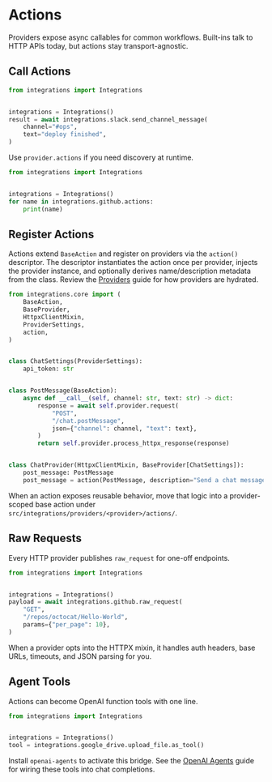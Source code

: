# Actions

Providers expose async callables for common workflows. Built-ins talk to HTTP APIs today, but actions stay transport-agnostic.

## Call Actions

```python
from integrations import Integrations


integrations = Integrations()
result = await integrations.slack.send_channel_message(
    channel="#ops",
    text="deploy finished",
)
```

Use `provider.actions` if you need discovery at runtime.

```python
from integrations import Integrations


integrations = Integrations()
for name in integrations.github.actions:
    print(name)
```

## Register Actions

Actions extend `BaseAction` and register on providers via the `action()`
descriptor. The descriptor instantiates the action once per provider, injects
the provider instance, and optionally derives name/description metadata from the
class. Review the [Providers](providers.md) guide for how providers are
hydrated.

```python
from integrations.core import (
    BaseAction,
    BaseProvider,
    HttpxClientMixin,
    ProviderSettings,
    action,
)


class ChatSettings(ProviderSettings):
    api_token: str


class PostMessage(BaseAction):
    async def __call__(self, channel: str, text: str) -> dict:
        response = await self.provider.request(
            "POST",
            "/chat.postMessage",
            json={"channel": channel, "text": text},
        )
        return self.provider.process_httpx_response(response)


class ChatProvider(HttpxClientMixin, BaseProvider[ChatSettings]):
    post_message: PostMessage
    post_message = action(PostMessage, description="Send a chat message.")
```

When an action exposes reusable behavior, move that logic into a
provider-scoped base action under `src/integrations/providers/<provider>/actions/`.

## Raw Requests

Every HTTP provider publishes `raw_request` for one-off endpoints.

```python
from integrations import Integrations


integrations = Integrations()
payload = await integrations.github.raw_request(
    "GET",
    "/repos/octocat/Hello-World",
    params={"per_page": 10},
)
```

When a provider opts into the HTTPX mixin, it handles auth headers, base URLs, timeouts, and JSON parsing for you.

## Agent Tools

Actions can become OpenAI function tools with one line.

```python
from integrations import Integrations


integrations = Integrations()
tool = integrations.google_drive.upload_file.as_tool()
```

Install `openai-agents` to activate this bridge. See the
[OpenAI Agents](../extras/openai-agents.md) guide for wiring these tools into
chat completions.

